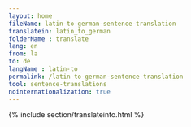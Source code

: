 ```yaml
---
layout: home
fileName: latin-to-german-sentence-translation
translatein: latin_to_german
folderName : translate
lang: en
from: la
to: de
langName : latin-to
permalink: /latin-to-german-sentence-translation
tool: sentence-translations
nointernationalization: true
---
```

{% include section/translateinto.html %}
